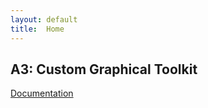 ```yaml
---
layout: default
title:  Home
---
```


## A3: Custom Graphical Toolkit

<script src="../demo.js" type="module"></script>

[Documentation](docs.html)
